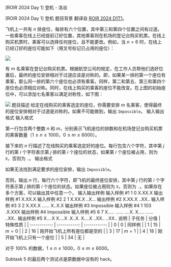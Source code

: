 



[ROIR 2024 Day 1] 登机 - 洛谷














[ROIR 2024 Day 1] 登机
题目背景
翻译自 [ROIR 2024 D1T1](https://neerc.ifmo.ru/school/archive/2023-2024/ru-olymp-regional-2024-day1.pdf)。

飞机上一共有 $n$ 排座位，每排有六个位置，其中第三和第四个位置之间有过道。一些乘客在线上已经提前订好位置，其他乘客则在机场的登记台购买机票。在线上购买机票时，乘客可以选择任何座位，且不能更改。例如，当 $n = 6$ 时，在线上已经订好的座位可能如下（用叉号标记已占用的座位）：

![](https://cdn.luogu.com.cn/upload/image_hosting/bei2tmfa.png)

有 $m$ 名乘客在登记台购买机票。根据航空公司的规定，在工作人员帮他们选好位置后，最终的座位安排相对于过道应该是对称的。即，如果某一排的第一个座位有乘客，那么同一排的第六个座位也必须有乘客。同样，第二和第五、第三和第四个座位也必须相应对称。同时，在线上购买的乘客的座位不能改变。在上图的初始座位中，可以添加七名乘客以满足对称性，如下图：

![](https://cdn.luogu.com.cn/upload/image_hosting/vkk729ne.png)
题目描述
给定在线购买的乘客选定的座位，你需要安排 $m$ 名乘客，使得最终的座位安排相对于过道是对称的。如果不可能做到，输出 `Impossible`。
输入输出格式
输入格式

第一行包含两个整数 $n$ 和 $m$，分别表示飞机座位的排数和在机场登记台购买机票的乘客数量（$1 \leq n \leq 1000$，$0 \leq m \leq 6000$）。

接下来的 $n$ 行描述了在线购买的乘客选定好的座位。每行包含六个字符，其中第 $j$ 行的第 $i$ 个字符表示第 $j$ 排的第 $i$ 个座位的状态，如果第 $i$ 个座位被占用，则为 `X`，否则为 `.`。
输出格式

如果无法找到满足要求的座位安排，输出 `Impossible`。

否则，输出 $n$ 行，每行六个字符，即飞机的最终座位安排，其中第 $j$ 行的第 $i$ 个字符表示第 $j$ 排的第 $i$ 个座位的状态。如果座位被占用则为 `X`，否则为 `.`。如果存在多个方案，可以输出其中任意一个。
输入输出样例
输入样例 #1
1 0
X.XX.X
输出样例 #1
X.XX.X
输入样例 #2
2 1
X.XX.X
..X...
输出样例 #2
X.XX.X
..XX..
输入样例 #3
3 2
X.XX.X
......
X..X.X
输出样例 #3
Impossible
输入样例 #4
1 103
.X.XXX
输出样例 #4
Impossible
输入样例 #5
6 7
X.....
......
....X.
X.....
......
..XX..
输出样例 #5
X....X
X....X
.X..X.
X....X
..XX..
..XX..
说明
| 子任务 | 分值 | 特殊性质 |
| :----------: | :----------: | :----------: |
| $0$ | $0$ | 同样例 |
| $1$ | $15$ | $m=0$ |
| $2$ | $16$ | 刚开始飞机上所有座位都是空的 |
| $3$ | $17$ | $m=1$ |
| $4$ | $18$ | 刚开始飞机上只有一个座位 |
| $5$ | $34$ | 无 |

对于 $100\%$ 的数据，$1 \leq n \leq 1000$，$0 \leq m \leq 6000$。

Subtask 5 的最后两个测试点是原数据中没有的 hack。






